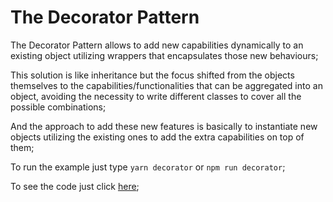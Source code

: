 # The Decorator Pattern
The Decorator Pattern allows to add new capabilities dynamically to an existing object utilizing wrappers that encapsulates those new behaviours;

This solution is like inheritance but the focus shifted from the objects themselves to the capabilities/functionalities that can be aggregated into an object, avoiding the necessity to write different classes to cover all the possible combinations;

And the approach to add these new features is basically to instantiate new objects utilizing the existing ones to add the extra capabilities on top of them;

To run the example just type `yarn decorator` or `npm run decorator`;

To see the code just click [here](/structural/decorator/example.js);
